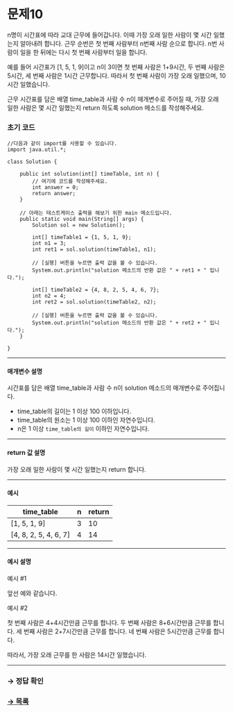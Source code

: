 # 문제10

n명이 시간표에 따라 교대 근무에 들어갑니다. 이때 가장 오래 일한 사람이 몇 시간 일했는지 알아내려 합니다. 근무 순번은 첫 번째 사람부터 n번째 사람 순으로 합니다. n번 사람이 일을 한 뒤에는 다시 첫 번째 사람부터 일을 합니다.

예를 들어 시간표가 [1, 5, 1, 9]이고 n이 3이면 첫 번째 사람은 1+9시간, 두 번째 사람은 5시간, 세 번째 사람은 1시간 근무합니다. 따라서 첫 번째 사람이 가장 오래 일했으며, 10시간 일했습니다.

근무 시간표를 담은 배열 time_table과 사람 수 n이 매개변수로 주어질 때, 가장 오래 일한 사람은 몇 시간 일했는지 return 하도록 solution 메소드를 작성해주세요.

### 초기 코드

```
//다음과 같이 import를 사용할 수 있습니다.
import java.util.*;

class Solution {

	public int solution(int[] timeTable, int n) {
		// 여기에 코드를 작성해주세요.
	    int answer = 0;
	    return answer;
	}
	
	// 아래는 테스트케이스 출력을 해보기 위한 main 메소드입니다.
	public static void main(String[] args) {
		Solution sol = new Solution();
	
		int[] timeTable1 = {1, 5, 1, 9};
		int n1 = 3;
		int ret1 = sol.solution(timeTable1, n1);
	
		// [실행] 버튼을 누르면 출력 값을 볼 수 있습니다.
		System.out.println("solution 메소드의 반환 값은 " + ret1 + " 입니다.");
	
		int[] timeTable2 = {4, 8, 2, 5, 4, 6, 7};
		int n2 = 4;
		int ret2 = sol.solution(timeTable2, n2);
	
		// [실행] 버튼을 누르면 출력 값을 볼 수 있습니다.
		System.out.println("solution 메소드의 반환 값은 " + ret2 + " 입니다.");
	}
 
}
```

---

#### 매개변수 설명
시간표를 담은 배열 time_table과 사람 수 n이 solution 메소드의 매개변수로 주어집니다.

* time_table의 길이는 1 이상 100 이하입니다.
* time_table의 원소는 1 이상 100 이하인 자연수입니다.
* n은 1 이상 `time_table의 길이` 이하인 자연수입니다.

---

#### return 값 설명
가장 오래 일한 사람이 몇 시간 일했는지 return 합니다.

---

#### 예시

| time_table |n|return |
|---|---|------|
|[1, 5, 1, 9] |3| 10|
| [4, 8, 2, 5, 4, 6, 7]|4 | 14|

---

#### 예시 설명

예시 #1

앞선 예와 같습니다.

예시 #2

첫 번째 사람은 4+4시간만큼 근무를 합니다.
두 번째 사람은 8+6시간만큼 근무를 합니다.
세 번째 사람은 2+7시간만큼 근무를 합니다.
네 번째 사람은 5시간만큼 근무를 합니다.

따라서, 가장 오래 근무를 한 사람은 14시간 일했습니다.

---

### → 정답 확인

### [→ 목록](../ "COS Pro 2급 Java 5차")
